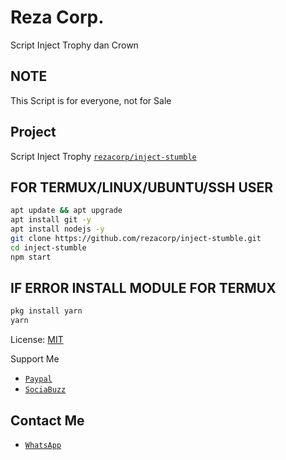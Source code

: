 # Reza Corp.
Script Inject Trophy dan Crown

## NOTE
This Script is for everyone, not for Sale

## Project
Script Inject Trophy [`rezacorp/inject-stumble`](https://github.com/rezacorp/inject-stumble)

## FOR TERMUX/LINUX/UBUNTU/SSH USER

```bash
apt update && apt upgrade
apt install git -y
apt install nodejs -y
git clone https://github.com/rezacorp/inject-stumble.git
cd inject-stumble
npm start
```

## IF ERROR INSTALL MODULE FOR TERMUX

```bash
pkg install yarn
yarn
```

License: [MIT](https://en.wikipedia.org/wiki/MIT_License)

Support Me
* [`Paypal`](https://www.paypal.me/zaking978)
* [`SociaBuzz`](https://sociabuzz.com/rezaheryana/tribe)

## Contact Me
* [`WhatsApp`](https://wa.me/6285742632270)